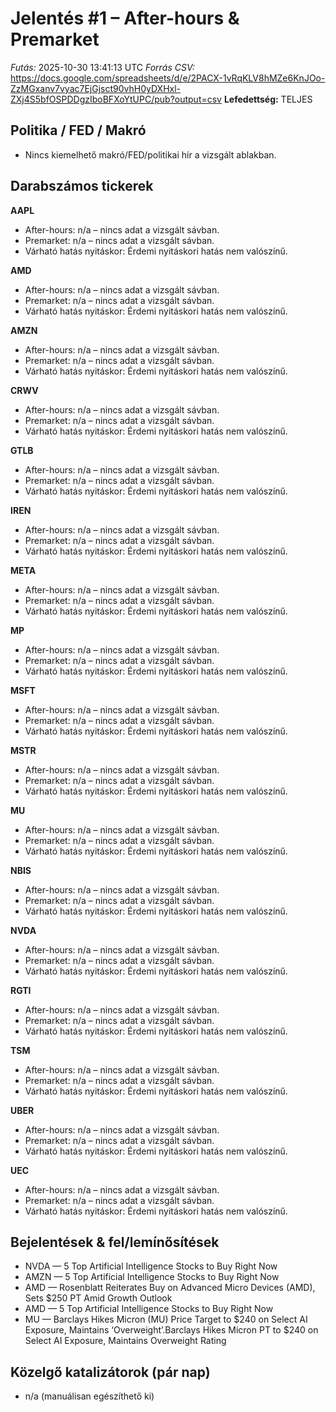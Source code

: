 # Jelentés #1 – After-hours & Premarket
*Futás:* 2025-10-30 13:41:13 UTC
*Forrás CSV:* https://docs.google.com/spreadsheets/d/e/2PACX-1vRqKLV8hMZe6KnJOo-ZzMGxanv7vyac7EjGjsct90vhH0yDXHxl-ZXj4S5bfOSPDDgzIboBFXoYtUPC/pub?output=csv
**Lefedettség:** TELJES

## Politika / FED / Makró
- Nincs kiemelhető makró/FED/politikai hír a vizsgált ablakban.

## Darabszámos tickerek
**AAPL**
- After-hours: n/a – nincs adat a vizsgált sávban.
- Premarket: n/a – nincs adat a vizsgált sávban.
- Várható hatás nyitáskor: Érdemi nyitáskori hatás nem valószínű.

**AMD**
- After-hours: n/a – nincs adat a vizsgált sávban.
- Premarket: n/a – nincs adat a vizsgált sávban.
- Várható hatás nyitáskor: Érdemi nyitáskori hatás nem valószínű.

**AMZN**
- After-hours: n/a – nincs adat a vizsgált sávban.
- Premarket: n/a – nincs adat a vizsgált sávban.
- Várható hatás nyitáskor: Érdemi nyitáskori hatás nem valószínű.

**CRWV**
- After-hours: n/a – nincs adat a vizsgált sávban.
- Premarket: n/a – nincs adat a vizsgált sávban.
- Várható hatás nyitáskor: Érdemi nyitáskori hatás nem valószínű.

**GTLB**
- After-hours: n/a – nincs adat a vizsgált sávban.
- Premarket: n/a – nincs adat a vizsgált sávban.
- Várható hatás nyitáskor: Érdemi nyitáskori hatás nem valószínű.

**IREN**
- After-hours: n/a – nincs adat a vizsgált sávban.
- Premarket: n/a – nincs adat a vizsgált sávban.
- Várható hatás nyitáskor: Érdemi nyitáskori hatás nem valószínű.

**META**
- After-hours: n/a – nincs adat a vizsgált sávban.
- Premarket: n/a – nincs adat a vizsgált sávban.
- Várható hatás nyitáskor: Érdemi nyitáskori hatás nem valószínű.

**MP**
- After-hours: n/a – nincs adat a vizsgált sávban.
- Premarket: n/a – nincs adat a vizsgált sávban.
- Várható hatás nyitáskor: Érdemi nyitáskori hatás nem valószínű.

**MSFT**
- After-hours: n/a – nincs adat a vizsgált sávban.
- Premarket: n/a – nincs adat a vizsgált sávban.
- Várható hatás nyitáskor: Érdemi nyitáskori hatás nem valószínű.

**MSTR**
- After-hours: n/a – nincs adat a vizsgált sávban.
- Premarket: n/a – nincs adat a vizsgált sávban.
- Várható hatás nyitáskor: Érdemi nyitáskori hatás nem valószínű.

**MU**
- After-hours: n/a – nincs adat a vizsgált sávban.
- Premarket: n/a – nincs adat a vizsgált sávban.
- Várható hatás nyitáskor: Érdemi nyitáskori hatás nem valószínű.

**NBIS**
- After-hours: n/a – nincs adat a vizsgált sávban.
- Premarket: n/a – nincs adat a vizsgált sávban.
- Várható hatás nyitáskor: Érdemi nyitáskori hatás nem valószínű.

**NVDA**
- After-hours: n/a – nincs adat a vizsgált sávban.
- Premarket: n/a – nincs adat a vizsgált sávban.
- Várható hatás nyitáskor: Érdemi nyitáskori hatás nem valószínű.

**RGTI**
- After-hours: n/a – nincs adat a vizsgált sávban.
- Premarket: n/a – nincs adat a vizsgált sávban.
- Várható hatás nyitáskor: Érdemi nyitáskori hatás nem valószínű.

**TSM**
- After-hours: n/a – nincs adat a vizsgált sávban.
- Premarket: n/a – nincs adat a vizsgált sávban.
- Várható hatás nyitáskor: Érdemi nyitáskori hatás nem valószínű.

**UBER**
- After-hours: n/a – nincs adat a vizsgált sávban.
- Premarket: n/a – nincs adat a vizsgált sávban.
- Várható hatás nyitáskor: Érdemi nyitáskori hatás nem valószínű.

**UEC**
- After-hours: n/a – nincs adat a vizsgált sávban.
- Premarket: n/a – nincs adat a vizsgált sávban.
- Várható hatás nyitáskor: Érdemi nyitáskori hatás nem valószínű.


## Bejelentések & fel/lemínősítések
- NVDA — 5 Top Artificial Intelligence Stocks to Buy Right Now
- AMZN — 5 Top Artificial Intelligence Stocks to Buy Right Now
- AMD — Rosenblatt Reiterates Buy on Advanced Micro Devices (AMD), Sets $250 PT Amid Growth Outlook
- AMD — 5 Top Artificial Intelligence Stocks to Buy Right Now
- MU — Barclays Hikes Micron (MU) Price Target to $240 on Select AI Exposure, Maintains ‘Overweight’.Barclays Hikes Micron PT to $240 on Select AI Exposure, Maintains Overweight Rating

## Közelgő katalizátorok (pár nap)
- n/a (manuálisan egészíthető ki)
